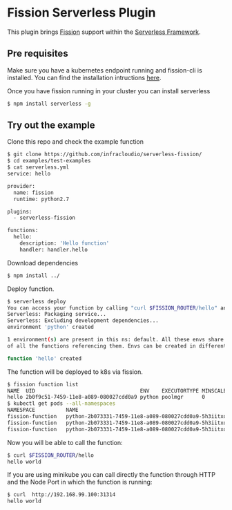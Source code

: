 # Fission Serverless Plugin

This plugin brings [Fission](https://github.com/fission/fission) support within the [Serverless Framework](https://github.com/serverless).



## Pre requisites

Make sure you have a kubernetes endpoint running and fission-cli is installed. You can find the installation intructions [here](https://docs.fission.io/0.8.0/installation/installation/).

Once you have fission running in your cluster you can install serverless
```bash
$ npm install serverless -g
```

## Try out the example

Clone this repo and check the example function
```bash
$ git clone https://github.com/infracloudio/serverless-fission/
$ cd examples/test-examples
$ cat serverless.yml
service: hello

provider:
  name: fission
  runtime: python2.7

plugins:
  - serverless-fission

functions:
  hello:
    description: 'Hello function'
    handler: handler.hello
```

Download dependencies
```bash
$ npm install ../
```

Deploy function.
```bash
$ serverless deploy
You can access your function by calling "curl $FISSION_ROUTER/hello" and get its ip address with "echo $FISSION_ROUTER".
Serverless: Packaging service...
Serverless: Excluding development dependencies...
environment 'python' created

1 environment(s) are present in this ns: default. All these envs share the same service account token, with previleges to view secrets 
of all the functions referencing them. Envs can be created in different ns if isolation is needed   

function 'hello' created
```

The function will be deployed to k8s via fission.
```bash
$ fission function list
NAME  UID                                  ENV    EXECUTORTYPE MINSCALE MAXSCALE MINCPU MAXCPU MINMEMORY MAXMEMORY TARGETCPU             
hello 2b0f9c51-7459-11e8-a089-080027cdd0a9 python poolmgr      0        1        0      0      0         0         80         
$ kubectl get pods --all-namespaces
NAMESPACE          NAME                                                              READY     STATUS        RESTARTS   AGE   
fission-function   python-2b073331-7459-11e8-a089-080027cdd0a9-5h3iitxq-66b4c56lrb   2/2       Running       0          15s             
fission-function   python-2b073331-7459-11e8-a089-080027cdd0a9-5h3iitxq-66b4c5vzpv   2/2       Running       0          15s             
fission-function   python-2b073331-7459-11e8-a089-080027cdd0a9-5h3iitxq-66b4cn8psk   2/2       Running       0          15s  

```

Now you will be able to call the function:
```bash
$ curl $FISSION_ROUTER/hello
hello world
```



If you are using minikube you can call directly the function through HTTP and the Node Port in which the function is running:
```bash
$ curl  http://192.168.99.100:31314
hello world
```


